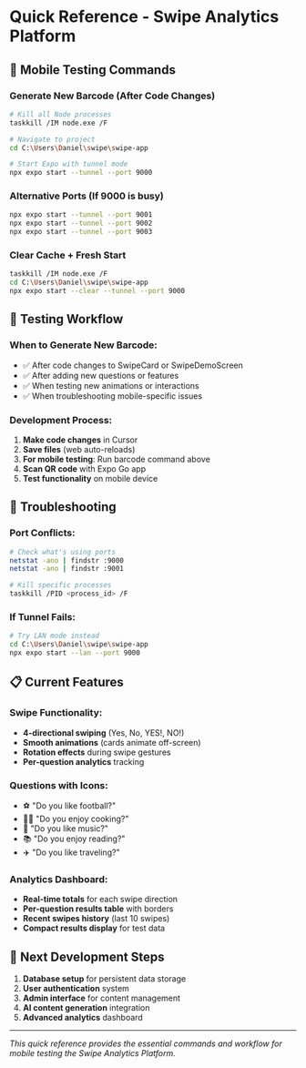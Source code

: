 # Quick Reference - Swipe Analytics Platform

## 🎯 **Mobile Testing Commands**

### **Generate New Barcode (After Code Changes)**
```bash
# Kill all Node processes
taskkill /IM node.exe /F

# Navigate to project
cd C:\Users\Daniel\swipe\swipe-app

# Start Expo with tunnel mode
npx expo start --tunnel --port 9000
```

### **Alternative Ports (If 9000 is busy)**
```bash
npx expo start --tunnel --port 9001
npx expo start --tunnel --port 9002
npx expo start --tunnel --port 9003
```

### **Clear Cache + Fresh Start**
```bash
taskkill /IM node.exe /F
cd C:\Users\Daniel\swipe\swipe-app
npx expo start --clear --tunnel --port 9000
```

## 📱 **Testing Workflow**

### **When to Generate New Barcode:**
- ✅ After code changes to SwipeCard or SwipeDemoScreen
- ✅ After adding new questions or features
- ✅ When testing new animations or interactions
- ✅ When troubleshooting mobile-specific issues

### **Development Process:**
1. **Make code changes** in Cursor
2. **Save files** (web auto-reloads)
3. **For mobile testing**: Run barcode command above
4. **Scan QR code** with Expo Go app
5. **Test functionality** on mobile device

## 🔧 **Troubleshooting**

### **Port Conflicts:**
```bash
# Check what's using ports
netstat -ano | findstr :9000
netstat -ano | findstr :9001

# Kill specific processes
taskkill /PID <process_id> /F
```

### **If Tunnel Fails:**
```bash
# Try LAN mode instead
cd C:\Users\Daniel\swipe\swipe-app
npx expo start --lan --port 9000
```

## 📋 **Current Features**

### **Swipe Functionality:**
- **4-directional swiping** (Yes, No, YES!, NO!)
- **Smooth animations** (cards animate off-screen)
- **Rotation effects** during swipe gestures
- **Per-question analytics** tracking

### **Questions with Icons:**
- ⚽ "Do you like football?"
- 👨‍🍳 "Do you enjoy cooking?"
- 🎵 "Do you like music?"
- 📚 "Do you enjoy reading?"
- ✈️ "Do you like traveling?"

### **Analytics Dashboard:**
- **Real-time totals** for each swipe direction
- **Per-question results table** with borders
- **Recent swipes history** (last 10 swipes)
- **Compact results display** for test data

## 🎯 **Next Development Steps**

1. **Database setup** for persistent data storage
2. **User authentication** system
3. **Admin interface** for content management
4. **AI content generation** integration
5. **Advanced analytics** dashboard

---

*This quick reference provides the essential commands and workflow for mobile testing the Swipe Analytics Platform.*